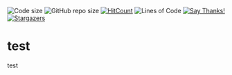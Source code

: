 ![Code size](https://img.shields.io/github/languages/code-size/Jaredible/Letter-Change-Game.svg)
![GitHub repo size](https://img.shields.io/github/repo-size/Jaredible/Letter-Change-Game.svg)
[![HitCount](http://hits.dwyl.com/Jaredible/Letter-Change-Game.svg)](http://hits.dwyl.com/Jaredible/Letter-Change-Game)
![Lines of Code](https://tokei.rs/b1/github/Jaredible/Letter-Change-Game?category=code)
[![Say Thanks!](https://img.shields.io/badge/say-thanks-ff69b4.svg)](https://saythanks.io/to/jareddiehl96@gmail.com)
[![Stargazers](https://img.shields.io/github/stars/jaredible/Letter-Change-Game)](https://github.com/jaredible/Letter-Change-Game/stargazers)

# test
test
